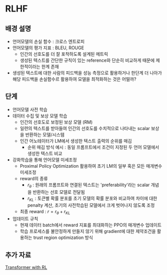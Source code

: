 # RLHF
## 배경 설명
- 언어모델의 손실 함수 : 크로스 엔트로피
- 언어모델의 평가 지표 : BLEU, ROUGE 
    - 인간의 선호도를 더 잘 포착하도록 설계된 메트릭
    - 생성된 텍스트를 간단한 규칙이 있는 reference와 단순히 비교하게 때문에 제한적이라는 한계 존재
- 생성된 텍스트에 대한 사람의 피드백을 성능 측정으로 활용하거나 한단계 더 나아가 해당 피드백을 손실함수르 활용하여 모델을 최적화하는 것은 어떨까?

## 단계
- 언어모델 사전 학습
- 데이터 수집 및 보상 모델 학습
    - 인간의 선호도로 보정된 보상 모델 (RM)
    - 일련의 텍스트를 받아들여 인간의 선호도를 수치적으로 나타내는 scalar 보상을 반환하는 모델/시스템
    - 인간 어노테이터가 LM에서 생성한 텍스트 출력의 순위를 매김
        - 순위 매김 방식 예시 : 동일 프롬프트에서 조건이 지정된 두 언어 모델에서 생성한 텍스트 비교
- 강화학습을 통해 언어모델 미세조정
    - Proximal Policy Optimization 활용하여 초기 LM의 일부 혹은 모든 매개변수 미세조정
    - reward의 종류
        - $r_{\theta}$ : 원래의 프롬프트와 연결된 텍스트는 'preferability'라는 scalar 개념을 반환하는 선호 모델로 전달됨
        - $r_{KL}$ : 토큰별 확률 분포를 초기 모델의 확률 분포와 비교하여 차이에 대한 penalty 계산, 초기의 사전학습된 모델에서 크게 벗어나지 않도록 조정
    - 최종 reward : $r = r_{\theta} + r_{KL}$
- 업데이트 규칙
    - 현재 데이터 batch에서 reward 지표를 최대화하는 PPO의 매개변수 업데이트
    - 학습 프로세스를 불안정하게 만들지 않기 위해 gradient에 대한 제약조건을 활용하는 trust region optimization 방식

## 추가 자료
[Transformer with RL](https://github.com/huggingface/trl)
